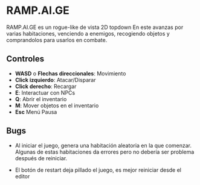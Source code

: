 # RAMP.AI.GE

RAMP.AI.GE es un rogue-like de vista 2D topdown
En este avanzas por varias habitaciones, venciendo a enemigos, recogiendo objetos y comprandolos para usarlos en combate.

## Controles

* **WASD** o **Flechas direccionales**: Movimiento
* **Click izquierdo**: Atacar/Disparar
* **Click derecho**: Recargar
* **E**: Interactuar con NPCs
* **Q**: Abrir el inventario
* **M**: Mover objetos en el inventario
* **Esc** Menú Pausa

## Bugs

* Al iniciar el juego, genera una habitación aleatoria en la que comenzar. Algunas de estas habitaciones da errores pero no debería ser problema después de reiniciar.

* El botón de restart deja pillado el juego, es mejor reiniciar desde el editor
